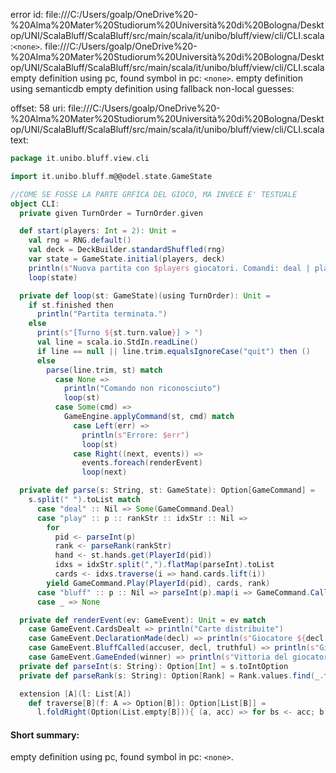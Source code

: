 error id: file:///C:/Users/goalp/OneDrive%20-%20Alma%20Mater%20Studiorum%20Università%20di%20Bologna/Desktop/UNI/ScalaBluff/ScalaBluff/src/main/scala/it/unibo/bluff/view/cli/CLI.scala:`<none>`.
file:///C:/Users/goalp/OneDrive%20-%20Alma%20Mater%20Studiorum%20Università%20di%20Bologna/Desktop/UNI/ScalaBluff/ScalaBluff/src/main/scala/it/unibo/bluff/view/cli/CLI.scala
empty definition using pc, found symbol in pc: `<none>`.
empty definition using semanticdb
empty definition using fallback
non-local guesses:

offset: 58
uri: file:///C:/Users/goalp/OneDrive%20-%20Alma%20Mater%20Studiorum%20Università%20di%20Bologna/Desktop/UNI/ScalaBluff/ScalaBluff/src/main/scala/it/unibo/bluff/view/cli/CLI.scala
text:
```scala
package it.unibo.bluff.view.cli

import it.unibo.bluff.m@@odel.state.GameState

//COME SE FOSSE LA PARTE GRFICA DEL GIOCO, MA INVECE E' TESTUALE
object CLI:
  private given TurnOrder = TurnOrder.given

  def start(players: Int = 2): Unit =
    val rng = RNG.default()
    val deck = DeckBuilder.standardShuffled(rng)
    var state = GameState.initial(players, deck)
    println(s"Nuova partita con $players giocatori. Comandi: deal | play <p> <Rank> <idx,idx,..> | bluff <p> | show <p> | hands | quit")
    loop(state)

  private def loop(st: GameState)(using TurnOrder): Unit =
    if st.finished then
      println("Partita terminata.")
    else
      print(s"[Turno ${st.turn.value}] > ")
      val line = scala.io.StdIn.readLine()
      if line == null || line.trim.equalsIgnoreCase("quit") then ()
      else
        parse(line.trim, st) match
          case None =>
            println("Comando non riconosciuto")
            loop(st)
          case Some(cmd) =>
            GameEngine.applyCommand(st, cmd) match
              case Left(err) =>
                println(s"Errore: $err")
                loop(st)
              case Right((next, events)) =>
                events.foreach(renderEvent)
                loop(next)

  private def parse(s: String, st: GameState): Option[GameCommand] =
    s.split(" ").toList match
      case "deal" :: Nil => Some(GameCommand.Deal)
      case "play" :: p :: rankStr :: idxStr :: Nil =>
        for
          pid <- parseInt(p)
          rank <- parseRank(rankStr)
          hand <- st.hands.get(PlayerId(pid))
          idxs = idxStr.split(",").flatMap(parseInt).toList
          cards <- idxs.traverse(i => hand.cards.lift(i))
        yield GameCommand.Play(PlayerId(pid), cards, rank)
      case "bluff" :: p :: Nil => parseInt(p).map(i => GameCommand.CallBluff(PlayerId(i)))
      case _ => None

  private def renderEvent(ev: GameEvent): Unit = ev match
    case GameEvent.CardsDealt => println("Carte distribuite")
    case GameEvent.DeclarationMade(decl) => println(s"Giocatore ${decl.player.value} dichiara ${decl.declared} e gioca ${decl.hiddenCards.size} carte")
    case GameEvent.BluffCalled(accuser, decl, truthful) => println(s"Giocatore ${accuser.value} chiama il bluff: dichiarazione ${if truthful then "vera" else "falsa"}")
    case GameEvent.GameEnded(winner) => println(s"Vittoria del giocatore ${winner.value}")
  private def parseInt(s: String): Option[Int] = s.toIntOption
  private def parseRank(s: String): Option[Rank] = Rank.values.find(_.toString.equalsIgnoreCase(s))

  extension [A](l: List[A])
    def traverse[B](f: A => Option[B]): Option[List[B]] =
      l.foldRight(Option(List.empty[B])){ (a, acc) => for bs <- acc; b <- f(a) yield b :: bs }

```


#### Short summary: 

empty definition using pc, found symbol in pc: `<none>`.